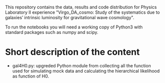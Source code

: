 This repository contains the data, results and code distribution for Physics Laboratory II experience "Virgo_DA_cosmo: Study of the systematics due to galaxies’ intrinsic luminosity for gravitational wave cosmology".

To run the notebooks you will need a working copy of Python3 with standard packages such as numpy and scipy.

# Short description of the content

- gal4H0.py: upgreded Python module from collecting all the function used for simulating mock data and calculating the hierarchical likelihood as function of H0.
